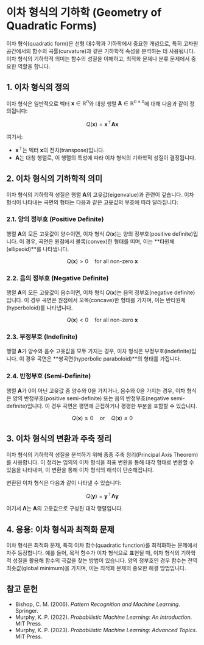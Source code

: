 # 이차 형식의 기하학 (Geometry of Quadratic Forms)

이차 형식(quadratic form)은 선형 대수학과 기하학에서 중요한 개념으로, 특히 고차원 공간에서의 함수의 곡률(curvature)과 같은 기하학적 속성을 분석하는 데 사용됩니다. 이차 형식의 기하학적 의미는 함수의 성질을 이해하고, 최적화 문제나 분류 문제에서 중요한 역할을 합니다.

## 1. 이차 형식의 정의

이차 형식은 일반적으로 벡터 $\mathbf{x} \in \mathbb{R}^n$와 대칭 행렬 $\mathbf{A} \in \mathbb{R}^{n \times n}$에 대해 다음과 같이 정의됩니다:

$$
Q(\mathbf{x}) = \mathbf{x}^\top \mathbf{A} \mathbf{x}
$$

여기서:
- $\mathbf{x}^\top$는 벡터 $\mathbf{x}$의 전치(transpose)입니다.
- $\mathbf{A}$는 대칭 행렬로, 이 행렬의 특성에 따라 이차 형식의 기하학적 성질이 결정됩니다.

## 2. 이차 형식의 기하학적 의미

이차 형식의 기하학적 성질은 행렬 $\mathbf{A}$의 고윳값(eigenvalue)과 관련이 깊습니다. 이차 형식이 나타내는 곡면의 형태는 다음과 같은 고윳값의 부호에 따라 달라집니다:

### 2.1. 양의 정부호 (Positive Definite)

행렬 $\mathbf{A}$의 모든 고윳값이 양수이면, 이차 형식 $Q(\mathbf{x})$는 양의 정부호(positive definite)입니다. 이 경우, 곡면은 원점에서 볼록(convex)한 형태를 띠며, 이는 **타원체(ellipsoid)**를 나타냅니다.

$$
Q(\mathbf{x}) > 0 \quad \text{for all non-zero } \mathbf{x}
$$

### 2.2. 음의 정부호 (Negative Definite)

행렬 $\mathbf{A}$의 모든 고윳값이 음수이면, 이차 형식 $Q(\mathbf{x})$는 음의 정부호(negative definite)입니다. 이 경우 곡면은 원점에서 오목(concave)한 형태를 가지며, 이는 반타원체(hyperboloid)를 나타냅니다.

$$
Q(\mathbf{x}) < 0 \quad \text{for all non-zero } \mathbf{x}
$$

### 2.3. 부정부호 (Indefinite)

행렬 $\mathbf{A}$가 양수와 음수 고윳값을 모두 가지는 경우, 이차 형식은 부정부호(indefinite)입니다. 이 경우 곡면은 **쌍곡면(hyperbolic paraboloid)**의 형태를 가집니다.

### 2.4. 반정부호 (Semi-Definite)

행렬 $\mathbf{A}$가 0이 아닌 고윳값 중 양수와 0을 가지거나, 음수와 0을 가지는 경우, 이차 형식은 양의 반정부호(positive semi-definite) 또는 음의 반정부호(negative semi-definite)입니다. 이 경우 곡면은 평면에 근접하거나 평평한 부분을 포함할 수 있습니다.

$$
Q(\mathbf{x}) \geq 0 \quad \text{or} \quad Q(\mathbf{x}) \leq 0
$$

## 3. 이차 형식의 변환과 주축 정리

이차 형식의 기하학적 성질을 분석하기 위해 종종 주축 정리(Principal Axis Theorem)를 사용합니다. 이 정리는 임의의 이차 형식을 좌표 변환을 통해 대각 형태로 변환할 수 있음을 나타내며, 이 변환을 통해 이차 형식의 해석이 단순해집니다.

변환된 이차 형식은 다음과 같이 나타낼 수 있습니다:

$$
Q(\mathbf{y}) = \mathbf{y}^\top \mathbf{\Lambda} \mathbf{y}
$$

여기서 $\mathbf{\Lambda}$는 $\mathbf{A}$의 고윳값으로 구성된 대각 행렬입니다.

## 4. 응용: 이차 형식과 최적화 문제

이차 형식은 최적화 문제, 특히 이차 함수(quadratic function)를 최적화하는 문제에서 자주 등장합니다. 예를 들어, 목적 함수가 이차 형식으로 표현될 때, 이차 형식의 기하학적 성질을 활용해 함수의 극값을 찾는 방법이 있습니다. 양의 정부호인 경우 함수는 전역 최솟값(global minimum)을 가지며, 이는 최적화 문제의 중요한 해결 방법입니다.

## 참고 문헌

- Bishop, C. M. (2006). *Pattern Recognition and Machine Learning*. Springer.
- Murphy, K. P. (2022). *Probabilistic Machine Learning: An Introduction*. MIT Press.
- Murphy, K. P. (2023). *Probabilistic Machine Learning: Advanced Topics*. MIT Press.
